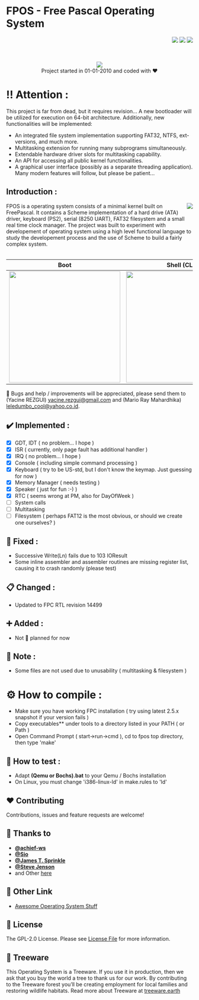 # FPOS - Free Pascal Operating System
<div align="right">
<img src="https://img.shields.io/badge/Code-FreePascal-blue">
<img src="https://img.shields.io/badge/Version-0.01-green"> 
<a href="https://treeware.earth" target="_blank"><img src="https://img.shields.io/badge/dynamic/json?color=brightgreen&label=Treeware&query=%24.total&url=https%3A%2F%2Fpublic.offset.earth%2Fusers%2Ftreeware%2Ftrees" /></a>
</div>
<br/><br/>

<p align="center">
  <img src="res/fpos_logo.png"><br/>Project started in 01-01-2010 and coded with ❤️
</p>

# ‼️ Attention :
This project is far from dead, but it requires revision...
A new bootloader will be utilized for execution on 64-bit architecture. Additionally, new functionalities will be implemented:
- An integrated file system implementation supporting FAT32, NTFS, ext-versions, and much more.
- Multitasking extension for running many subprograms simultaneously.
- Extendable hardware driver slots for multitasking capability.
- An API for accessing all public kernel functionalities.
- A graphical user interface (possibly as a separate threading application).
Many modern features will follow, but please be patient...

## Introduction :
<img align="right" src="https://wiki.freepascal.org/images/9/92/built_with_fpc_logo.png">
FPOS is a operating system consists of a minimal kernel built on FreePascal. It contains a Scheme implementation of a hard drive (ATA) driver, keyboard (PS2), serial (8250 UART), FAT32 filesystem and a small real time clock manager. The project was built to experiment with developement of operating system using a high level functional language to study the developement process and the use of Scheme to build a fairly complex system.
<br><br>


Boot             |  Shell (CLI) | Command (Help)
:-------------------------:|:-------------------------:|:-------------------------:
<img src="res/fpos_boot.png" width="300">  |  <img src="res/fpos_shell.png" width="300">|  <img src="res/fpos_command.png" width="300">

🤝 Bugs and help / improvements will be appreciated, please send them to (Yacine REZGUI) yacine.rezgui@gmail.com and (Mario Ray Mahardhika) leledumbo_cool@yahoo.co.id.

## :heavy_check_mark: Implemented :
- [x] GDT, IDT       ( no problem... I hope )
- [x] ISR            ( currently, only page fault has additional handler )
- [x] IRQ            ( no problem... I hope  )
- [x] Console        ( including simple command processing )
- [x] Keyboard       ( try to be US-std, but I don't know the keymap. Just guessing for now )
- [x] Memory Manager ( needs testing )
- [x] Speaker        ( just for fun :-) )
- [x] RTC            ( seems wrong at PM, also for DayOfWeek )
- [ ] System calls
- [ ] Multitasking
- [ ] Filesystem     ( perhaps FAT12 is the most obvious, or should we create one ourselves? )

## 🔧 Fixed :
- Successive Write(Ln) fails due to 103 IOResult
- Some inline assembler and assembler routines are missing register list, causing it to crash randomly (please test)

## 📋 Changed :
- Updated to FPC RTL revision 14499

## ➕ Added :
- Not 📅 planned for now

## 📝 Note :
- Some files are not used due to unusability ( multitasking & filesystem )

# ⚙️ How to compile :
- Make sure you have working FPC installation ( try using latest 2.5.x snapshot if your version fails )
- Copy executables** under tools to a directory listed in your PATH ( or Path )
- Open Command Prompt ( start->run->cmd ), cd to fpos top directory, then type 'make'

## :battery: How to test :
- Adapt **(Qemu or Bochs).bat** to your Qemu / Bochs installation
- On Linux, you must change 'i386-linux-ld' in make.rules to 'ld'

## :heart: Contributing
Contributions, issues and feature requests are welcome!

## :pray: Thanks to
- **[@achief-ws](https://github.com/renderedideas-lab)**
- **[@Sio](https://github.com/SANiK)**
- **[@James T. Sprinkle](https://github.com/the-grue)**
- **[@Steve Jenson](https://github.com/stevej)**
- and Other [here](CONTRIBUTORS.md)

## :link: Other Link
- [Awesome Operating System Stuff](https://github.com/rezgui/AwesomeOS)

## 📓 License
The  GPL-2.0 License. Please see [License File](LICENSE.md) for more information.

## 🌳 Treeware
This Operating System is a Treeware. If you use it in production, then we ask that you buy the world a tree to thank us for our work. By contributing to the Treeware forest you’ll be creating employment for local families and restoring wildlife habitats. Read more about Treeware at [treeware.earth](http://treeware.earth)

